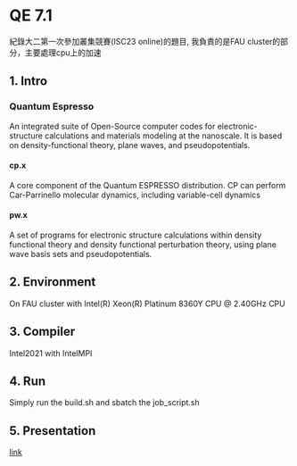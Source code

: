 # QE 7.1
紀錄大二第一次參加叢集競賽(ISC23 online)的題目, 我負責的是FAU cluster的部分，主要處理cpu上的加速

## 1. Intro
### Quantum Espresso 
An integrated suite of Open-Source computer codes for electronic-structure calculations and materials modeling at the nanoscale.
It is based on density-functional theory, plane waves, and pseudopotentials.
#### cp.x
A core component of the Quantum ESPRESSO distribution.
CP can perform Car-Parrinello molecular dynamics, including variable-cell dynamics
#### pw.x
A set of programs for electronic structure calculations within density functional theory and density functional perturbation theory, using plane wave basis sets and pseudopotentials.

## 2. Environment
On FAU cluster with Intel(R) Xeon(R) Platinum 8360Y CPU @ 2.40GHz CPU

## 3. Compiler
Intel2021 with IntelMPI

## 4. Run
Simply run the build.sh and sbatch the job_script.sh

## 5. Presentation
[link](https://docs.google.com/presentation/d/1g4J2sNm8ppIY0BHyejpQ3K5QlXU4mXNc2t8xBvaYsFk/edit?usp=sharing)
